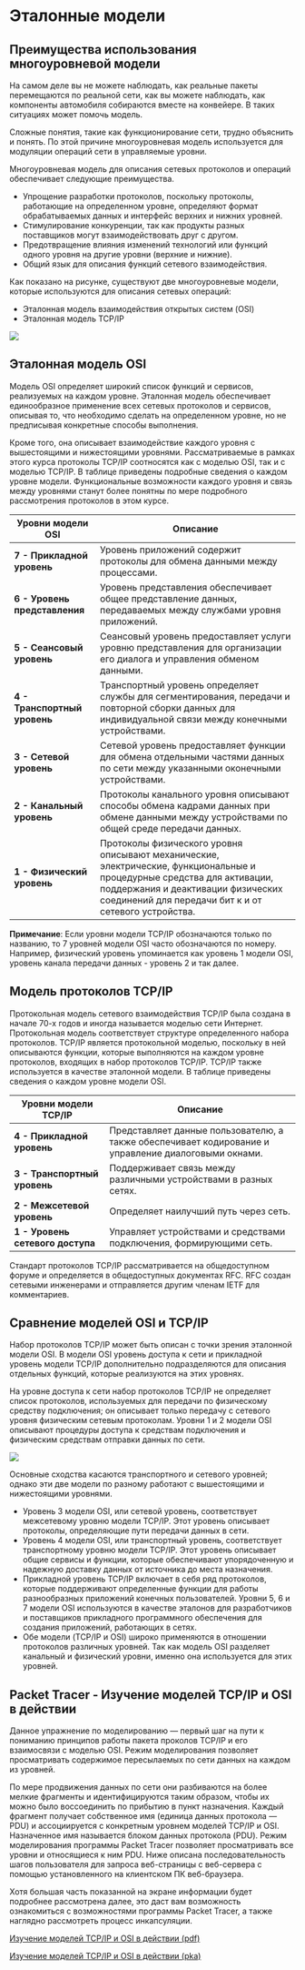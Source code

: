 # Эталонные модели

<!-- 3.5.1 -->
## Преимущества использования многоуровневой модели

На самом деле вы не можете наблюдать, как реальные пакеты перемещаются по реальной сети, как вы можете наблюдать, как компоненты автомобиля собираются вместе на конвейере.  В таких ситуациях может помочь модель.

Сложные понятия, такие как функционирование сети, трудно объяснить и понять. По этой причине многоуровневая модель используется для модуляции операций сети в управляемые уровни.

Многоуровневая модель для описания сетевых протоколов и операций обеспечивает следующие преимущества.

- Упрощение разработки протоколов, поскольку протоколы, работающие на определенном уровне, определяют формат обрабатываемых данных и интерфейс верхних и нижних уровней.
- Стимулирование конкуренции, так как продукты разных поставщиков могут взаимодействовать друг с другом.
- Предотвращение влияния изменений технологий или функций одного уровня на другие уровни (верхние и нижние).
- Общий язык для описания функций сетевого взаимодействия.

Как показано на рисунке, существуют две многоуровневые модели, которые используются для описания сетевых операций:

- Эталонная модель взаимодействия открытых систем (OSI)
- Эталонная модель TCP/IP


![](./assets/3.5.1.png)
<!-- /courses/itn-dl/aeece080-34fa-11eb-ad9a-f74babed41a6/af1fb050-34fa-11eb-ad9a-f74babed41a6/assets/2dc256a5-1c25-11ea-81a0-ffc2c49b96bc.svg -->

<!-- 3.5.2 -->
## Эталонная модель OSI

Модель OSI определяет широкий список функций и сервисов, реализуемых на каждом уровне. Эталонная модель обеспечивает единообразное применение всех сетевых протоколов и сервисов, описывая то, что необходимо сделать на определенном уровне, но не предписывая конкретные способы выполнения.

Кроме того, она описывает взаимодействие каждого уровня с вышестоящими и нижестоящими уровнями. Рассматриваемые в рамках этого курса протоколы TCP/IP соотносятся как с моделью OSI, так и с моделью TCP/IP. В таблице приведены подробные сведения о каждом уровне модели. Функциональные возможности каждого уровня и связь между уровнями станут более понятны по мере подробного рассмотрения протоколов в этом курсе.

| **Уровни модели OSI** | **Описание** |
| --- | --- |
| **7 - Прикладной уровень** | Уровень приложений содержит протоколы для обмена данными между процессами. |
| **6 - Уровень представления** | Уровень представления обеспечивает общее представление данных, передаваемых между службами уровня приложений. |
| **5 - Сеансовый уровень** | Сеансовый уровень предоставляет услуги уровню представления для организации его диалога и управления обменом данными. |
| **4 - Транспортный уровень** | Транспортный уровень определяет службы для сегментирования, передачи и повторной сборки данных для индивидуальной связи между конечными устройствами. |
| **3 - Сетевой уровень** | Сетевой уровень предоставляет функции для обмена отдельными частями данных по сети между указанными оконечными устройствами. |
| **2 - Канальный уровень** | Протоколы канального уровня описывают способы обмена кадрами данных при обмене данными между устройствами по общей среде передачи данных. |
| **1 - Физический уровень** | Протоколы физического уровня описывают механические, электрические, функциональные и процедурные средства для активации, поддержания и деактивации физических соединений для передачи бит к и от сетевого устройства. |



**Примечание**: Если уровни модели TCP/IP обозначаются только по названию, то 7 уровней модели OSI часто обозначаются по номеру. Например, физический уровень упоминается как уровень 1 модели OSI, уровень канала передачи данных - уровень 2 и так далее.

<!-- 3.5.3 -->
## Модель протоколов TCP/IP

Протокольная модель сетевого взаимодействия TCP/IP была создана в начале 70-х годов и иногда называется моделью сети Интернет. Протокольная модель соответствует структуре определенного набора протоколов. TCP/IP является протокольной моделью, поскольку в ней описываются функции, которые выполняются на каждом уровне протоколов, входящих в набор протоколов TCP/IP. TCP/IP также используется в качестве эталонной модели. В таблице приведены сведения о каждом уровне модели OSI.

| **Уровни модели TCP/IP** | **Описание** |
| --- | --- |
| **4 - Прикладной уровень** | Представляет данные пользователю, а также обеспечивает кодирование и управление диалоговыми окнами. |
| **3 - Транспортный уровень** | Поддерживает связь между различными устройствами в разных сетях. |
| **2 - Межсетевой уровень** | Определяет наилучший путь через сеть. |
| **1 - Уровень сетевого доступа** | Управляет устройствами и средcтвами подключения, формирующими сеть. |



Стандарт протоколов TCP/IP рассматривается на общедоступном форуме и определяется в общедоступных документах RFC. RFC создан сетевыми инженерами и отправляется другим членам IETF для комментариев.

<!-- 3.5.4 -->
## Сравнение моделей OSI и TCP/IP

Набор протоколов TCP/IP может быть описан с точки зрения эталонной модели OSI. В модели OSI уровень доступа к сети и прикладной уровень модели TCP/IP дополнительно подразделяются для описания отдельных функций, которые реализуются на этих уровнях.

На уровне доступа к сети набор протоколов TCP/IP не определяет список протоколов, используемых для передачи по физическому средству подключения; он описывает только передачу с сетевого уровня физическим сетевым протоколам. Уровни 1 и 2 модели OSI описывают процедуры доступа к средствам подключения и физическим средствам отправки данных по сети.

![](./assets/3.5.4.png)
<!-- /courses/itn-dl/aeece080-34fa-11eb-ad9a-f74babed41a6/af1fb050-34fa-11eb-ad9a-f74babed41a6/assets/2dc319f2-1c25-11ea-81a0-ffc2c49b96bc.svg -->

Основные сходства касаются транспортного и сетевого уровней; однако эти две модели по разному работают с вышестоящими и нижестоящими уровнями.

* Уровень 3 модели OSI, или сетевой уровень, соответствует межсетевому уровню модели TCP/IP. Этот уровень описывает протоколы, определяющие пути передачи данных в сети.
* Уровень 4 модели OSI, или транспортный уровень, соответствует транспортному уровню модели TCP/IP. Этот уровень описывает общие сервисы и функции, которые обеспечивают упорядоченную и надежную доставку данных от источника до места назначения.
* Прикладной уровень TCP/IP включает в себя ряд протоколов, которые поддерживают определенные функции для работы разнообразных приложений конечных пользователей. Уровни 5, 6 и 7 модели OSI используются в качестве эталонов для разработчиков и поставщиков прикладного программного обеспечения для создания приложений, работающих в сетях.
* Обе модели (TCP/IP и OSI) широко применяются в отношении протоколов различных уровней. Так как модель OSI разделяет канальный и физический уровни, именно она используется для этих уровней.

<!-- 3.5.5 -->
## Packet Tracer - Изучение моделей TCP/IP и OSI в действии

Данное упражнение по моделированию — первый шаг на пути к пониманию принципов работы пакета проколов TCP/IP и его взаимосвязи с моделью OSI. Режим моделирования позволяет просматривать содержимое пересылаемых по сети данных на каждом из уровней.

По мере продвижения данных по сети они разбиваются на более мелкие фрагменты и идентифицируются таким образом, чтобы их можно было воссоединить по прибытию в пункт назначения. Каждый фрагмент получает собственное имя (единица данных протокола — PDU) и ассоциируется с конкретным уровнем моделей TCP/IP и OSI. Назначенное имя называется блоком данных протокола (PDU). Режим моделирования программы Packet Tracer позволяет просматривать все уровни и относящиеся к ним PDU. Ниже описана последовательность шагов пользователя для запроса веб-страницы с веб-сервера с помощью установленного на клиентском ПК веб-браузера.

Хотя большая часть показанной на экране информации будет подробнее рассмотрена далее, это даст вам возможность ознакомиться с возможностями программы Packet Tracer, а также наглядно рассмотреть процесс инкапсуляции.



[Изучение моделей TCP/IP и OSI в действии (pdf)](./assets/3.5.5-packet-tracer---investigate-the-tcp-ip-and-osi-models-in-action.pdf)

[Изучение моделей TCP/IP и OSI в действии (pka)](./assets/3.5.5-packet-tracer---investigate-the-tcp-ip-and-osi-models-in-action.pka)

